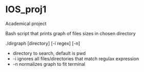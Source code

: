 # IOS_proj1

Academical project

Bash script that prints graph of files sizes in chosen directory

./dirgraph \[directory] \[-i regex] \[-n]
* directory to search, default is pwd
* -i ignores all files/directories that match regulax expression
* -n normalizes graph to fit terminal
